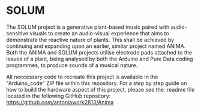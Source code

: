 # SOLUM
The SOLUM project is a generative plant-based music paired with audio-sensitive visuals to create an audio-visual experience that aims to demonstrate the reactive nature of plants. This shall be achieved by continuing and expanding upon an earlier, similar project named ANIMA. Both the ANIMA and SOLUM projects utilise electrode pads attached to the leaves of a plant, being analysed by both the Arduino and Pure Data coding programmes, to produce sounds of a musical nature. 

All neccessary code to recreate this project is available in the "Arduino_code" ZIP file within this repository. For a step by step guide on how to build the hardware aspect of this project, please see the .readme file located in the following GitHub repository: https://github.com/antoniawork2813/Anima
